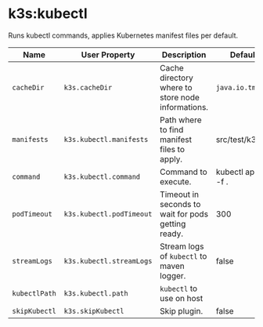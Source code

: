 # k3s:kubectl

Runs kubectl commands, applies Kubernetes manifest files per default.

| Name | User Property | Description | Default |
| -----| ------------- | ----------- | ------- |
| `cacheDir` | `k3s.cacheDir` | Cache directory where to store node informations. | `java.io.tmpdir` |
| `manifests` | `k3s.kubectl.manifests` | Path where to find manifest files to apply. | src/test/k3s |
| `command` | `k3s.kubectl.command` | Command to execute. | kubectl apply -f . |
| `podTimeout` | `k3s.kubectl.podTimeout` | Timeout in seconds to wait for pods getting ready. | 300 |
| `streamLogs` | `k3s.kubectl.streamLogs` | Stream logs of `kubectl` to maven logger. | false |
| `kubectlPath` | `k3s.kubectl.path` | `kubectl` to use on host | |
| `skipKubectl` | `k3s.skipKubectl` | Skip plugin. | false |
